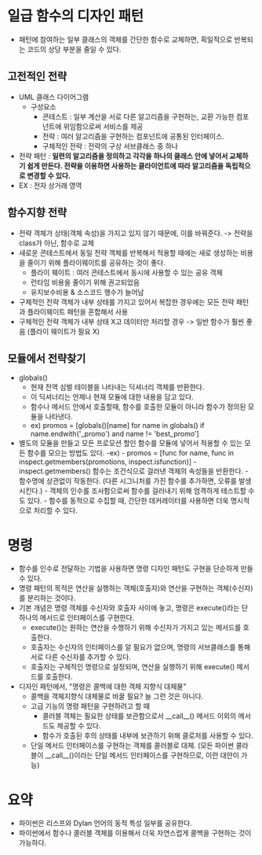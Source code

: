 # 일급 함수의 디자인 패턴
- 패턴에 참여하는 일부 클래스의 객체를 간단한 함수로 교체하면, 획일적으로 반복되는 코드의 상당 부분을 줄일 수 있다.

## 고전적인 전략

- UML 클래스 다이어그램
	- 구성요소
		- 콘테스트 : 일부 계산을 서로 다른 알고리즘을 구현하는, 교환 가능한 컴포넌트에 위임함으로써 서비스를 제공
		- 전략 : 여러 알고리즘을 구현하는 컴포넌트에 공통된 인터페이스.
		- 구체적인 전략 : 전략의 구상 서브클래스 중 하나
- 전략 패턴 : **일련의 알고리즘을 정의하고 각각을 하나의 클래스 안에 넣어서 교체하기 쉽게 만든다. 전략을 이용하면 사용하는 클라이언트에 따라 알고리즘을 독립적으로 변경할 수 있다.**
- EX : 전자 상거래 영역

## 함수지향 전략
- 전략 객체가 상태(객체 속성)을 가지고 있지 않기 때문에, 이를 바꿔준다. -> 전략을 class가 아닌, 함수로 교체
- 새로운 콘테스트에서 동일 전략 객체를 반복해서 적용할 때에는 새로 생성하는 비용을 줄이기 위해 플라이웨이트를 공유하는 것이 좋다.
	- 플라이 웨이트 : 여러 콘테스트에서 동시에 사용할 수 있는 공유 객체
	- 런타임 비용을 줄이기 위해 권고되었음
	- 유지보수비용 & 소스코드 행수가 늘어남
- 구체적인 전략 객체가 내부 상태를 가지고 있어서 복잡한 경우에는 모든 전략 패턴과 플라이웨이트 패턴을 혼합해서 사용
- 구체적인 전략 객체가 내부 상태 X고 데이터만 처리할 경우 -> 일반 함수가 훨씬 좋음 (플라이 웨이트가 필요 X)

## 모듈에서 전략찾기
- globals()
	- 현재 전역 심벌 테이블을 나타내는 딕셔너리 객체를 반환한다.
	- 이 딕셔너리는 언제나 현재 모듈에 대한 내용을 담고 있다.
	- 함수나 메서드 안에서 호출할때, 함수를 호출한 모듈이 아니라 함수가 정의된 모듈을 나타낸다.
	- ex)
		promos = [globals()[name] for name in globals() 
					if name.endwith('\_promo')
					and name != 'best_promo']
- 별도의 모듈을 만들고 모든 프로모션 할인 함수를 모듈에 넣어서 적용할 수 있는 모든 함수를 모으는 방법도 있다.
	-ex)
		- promos = [func for name, func in 
					inspect.getmembers(promotions, inspect.isfunction)]
		- inspect.getmembers() 함수는 조건식으로 걸러낸 객체의 속성들을 반환한다.
		- 함수명에 상관없이 작동한다. (다른 시그니처를 가진 함수를 추가하면, 오류를 발생시킨다.)
		- 객체의 인수를 조사함으로써 함수를 걸러내기 위해 엄격하게 테스트할 수도 있다.
		- 함수를 동적으로 수집할 때, 간단한 데커레이터를 사용하면 더욱 명시적으로 처리할 수 있다.

# 명령
- 함수를 인수로 전달하는 기법을 사용하면 명령 디자인 패턴도 구현을 단순하게 만들 수 있다.
- 명령 패턴의 목적은 연산을 실행하는 객체(호출자)와 연산을 구현하는 객체(수신자)를 분리하는 것이다.
- 기본 개념은 명령 객체를 수신자와 호출자 사이에 놓고, 명령은 execute()라는 단 하나의 메서드로 인터페이스를 구현한다.
	- execute()는 원하는 연산을 수행하기 위해 수신자가 가지고 있는 메서드를 호출한다.
	- 호출자는 수신자의 인터페이스를 알 필요가 없으며, 명령의 서브클래스를 통해 서로 다른 수신자를 추가할 수 있다.
	- 호출자는 구체적인 명령으로 설정되며, 연산을 실행하기 위해 execute() 메서드를 호출한다.
- 디자인 패턴에서, "명령은 콜백에 대한 객체 지향식 대체물"
	- 콜백을 객체지향식 대체물로 바꿀 필요? 늘 그런 것은 아니다.
	- 고급 기능의 명령 패턴을 구현하려고 할 때
		- 콜러블 객체는 필요한 상태를 보관함으로서 \_\_call\_\_() 메서드 이외의 메서드도 제공할 수 있다.
		- 함수가 호출된 후의 상태를 내부에 보관하기 위해 클로저를 사용할 수 있다.
	- 단일 메서드 인터페이스를 구현하는 객체를 콜러블로 대체. (모든 파이썬 콜라블이 \_\_call\_\_()이라는 단일 메서드 인터페이스를 구현하므로, 이런 대안이 가능)

# 요약
- 파이썬은 리스프와 Dylan 언어의 동적 특성 일부를 공유한다.
- 파이썬에서 함수나 콜러블 객체를 이용해서 더욱 자연스럽게 콜백을 구현하는 것이 가능하다.

